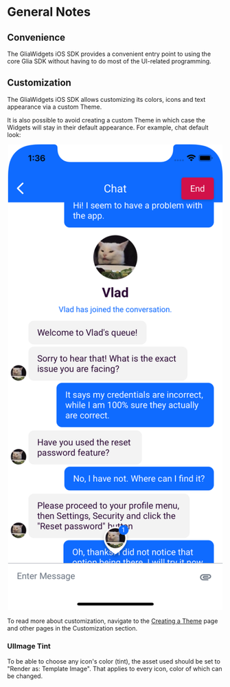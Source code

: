 
[order]: # (3)
# General Notes

## Convenience
The GliaWidgets iOS SDK provides a convenient entry point to using the core Glia SDK without having to do most of the UI-related programming.

## Customization
The GliaWidgets iOS SDK allows customizing its colors, icons and text appearance via a custom Theme.

It is also possible to avoid creating a custom Theme in which case the Widgets will stay in their default appearance.
For example, chat default look:

<p align="center">
  <img width="500" src="./images/chat_general_look.png">
</p>

To read more about customization, navigate to the [Creating a Theme](creating-a-theme) page and other pages in the Customization section.

### UIImage Tint
To be able to choose any icon's color (tint), the asset used should be set to "Render as: Template Image". That applies to every icon, color of which can be changed.
